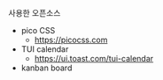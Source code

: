사용한 오픈소스
- pico CSS
  - https://picocss.com
- TUI calendar
  - https://ui.toast.com/tui-calendar
- kanban board
